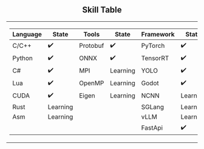 ## <div align="center">Skill Table </div> 
<div align="center">
<table>
  <tr>
    <td>
      <div>

| Language  | State      | Tools       | State      | Framework         | State      |
|-----------|------------|------------|------------|-------------------|------------|
| C/C++     | ✔️         | Protobuf   | ✔️         | PyTorch           | ✔️         |
| Python    | ✔️         | ONNX       | ✔️         | TensorRT          | ✔️         |
| C#        | ✔️         |MPI         | Learning   |  YOLO             | ✔️        |
| Lua       | ✔️         |OpenMP      |Learning    | Godot             | ✔️         |
| CUDA      | ✔️         |Eigen       |Learning       |NCNN             |Learning          |
| Rust      | Learning   |             |          |SGLang               |Learning    |
| Asm       | Learning   |            |            | vLLM              | Learning   |
|           |            |            |            |FastApi             |✔️    |

 </div> 
    </td>
    <td>
    <img src="https://github-readme-stats.vercel.app/api/top-langs/?username=akira4O4&layout=donut-vertical&theme=vue-dark" align="center" />
   </td>
  </tr>
</table>
 </div> 


